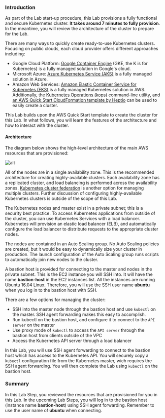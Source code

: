 ### Introduction

As part of the Lab start-up procedure, this Lab provisions a fully functional and secure Kubernetes cluster.  **It takes around 7 minutes to fully provision**. In the meantime, you will review the architecture of the cluster to prepare for the Lab.

There are many ways to quickly create ready-to-use Kubernetes clusters. Focusing on public clouds, each cloud provider offers different approaches including:

-   Google Cloud Platform:  [Google Container Engine](https://cloud.google.com/container-engine/docs/quickstart)  (GKE, the K is for Kubernetes) is a fully managed solution in Google's cloud.
-   Microsoft Azure:  [Azure Kubernetes Service (AKS)](https://docs.microsoft.com/en-us/azure/aks/)  is a fully managed solution in Azure.
-   Amazon Web Services:  [Amazon Elastic Container Service for Kubernetes (EKS)](https://aws.amazon.com/eks/) is a fully managed Kubernetes solution in AWS. Additionally, the [Kubernetes Operations (kops)](https://github.com/kubernetes/kops)  command-line utility, and  [an AWS Quick Start CloudFormation template by Heptio](https://aws.amazon.com/quickstart/architecture/heptio-kubernetes/) can be used to easily create a cluster.

This Lab builds upon the AWS Quick Start template to create the cluster for this Lab. In what follows, you will learn the features of the architecture and how to interact with the cluster.

#### Architecture

The diagram below shows the high-level architecture of the main AWS resources that are provisioned:

![alt](https://assets.cloudacademy.com/bakery/media/uploads/blobid0-f816e7e5-4d4c-4b94-b561-818c612747fd.png)

All of the nodes are in a single availability zone. This is the recommended architecture for creating highly-available clusters. Each availability zone has a replicated cluster, and load balancing is performed across the availability zones.  [Kubernetes cluster federation](https://kubernetes.io/blog/2018/12/12/kubernetes-federation-evolution/)  is another option for managing multiple clusters. Further discussion of configuring highly-available Kubernetes clusters is outside of the scope of this Lab.

The Kubernetes nodes and master exist in a private subnet; this is a security best practice. To access Kubernetes applications from outside of the cluster, you can use Kubernetes Services with a load balancer. Kubernetes will provision an elastic load balancer (ELB), and automatically configure the load balancer to distribute requests to the appropriate cluster nodes.

The nodes are contained in an Auto Scaling group. No Auto Scaling policies are created, but it would be easy to dynamically size your cluster in production. The launch configuration of the Auto Scaling group runs scripts to automatically join new nodes to the cluster.

A bastion host is provided for connecting to the master and nodes in the private subnet. This is the EC2 instance you will SSH into. It will have the name  **bastion-host**  in the EC2 instances list. All the instances are running Ubuntu 16.04 Linux. Therefore, you will use the SSH user name **ubuntu** when you log in to the bastion host with SSH.

There are a few options for managing the cluster:

-   SSH into the master node through the bastion host and use  `kubectl` on the master. SSH agent forwarding makes this easy to accomplish.
-   Run kubectl on the bastion host, and configure it to connect to the  `API server`  on the master
-   Use proxy mode of  `kubectl` to access the `API server` through the bastion host from clients outside of the VPC
-   Access the Kubernetes API server through a load balancer

In this Lab, you will use SSH agent forwarding to connect to the bastion host which has access to the Kubernetes API. You will securely copy a  `kubectl`  configuration file from the Kubernetes master, wich requires the SSH agent forwarding. You will then complete the Lab using  `kubectl`  on the bastion host.

### Summary

In this Lab Step, you reviewed the resources that are provisioned for you in this Lab. In the upcoming Lab Steps, you will log in to the bastion host (instance name  **bastion-host**) using SSH agent forwarding. Remember to use the user name of **ubuntu** when connecting.
